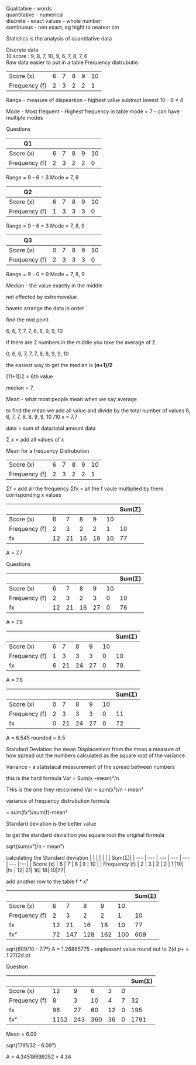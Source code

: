 Qualitative - words  
quantitative - numerical  
discrete - exact values - whole number  
continuous - non exact, eg hight to nearest cm

Statistics is the analysis of quantitative data

Discrete data  
10 score : 9, 8, 7, 10, 9, 6, 7, 8, 7, 6  
Raw data
easier to put in a table 
Frequency distrubutio

|     |     |     |     |     |     |
| --- | --- | --- | --- | --- | --- |
| Score (x) | 6   | 7   | 8   | 9   | 10  |
| Frequency (f) | 2   | 3   | 2   | 2   | 1   |

Range - measure of dispeartion - highest value subtract lowest
10 - 6 = 4

Mode - Most frequent - Highest frequency in table 
mode = 7 - can have multiple modes

Questions

|Q1     |     |     |     |     |     |
| --- | --- | --- | --- | --- | --- |
| Score (x) | 6   | 7   | 8   | 9   | 10  |
| Frequency (f) | 2   | 3   | 2   | 2   | 0   |

Range = 9 - 6 = 3 
Mode = 7, 9

|Q2     |     |     |     |     |     |
| --- | --- | --- | --- | --- | --- |
| Score (x) | 6   | 7   | 8   | 9   | 10  |
| Frequency (f) | 1   | 3   | 3  |3| 0|

Range = 9 - 6 = 3
Mode = 7, 8, 9

|Q3     |     |     |     |     |     |
| --- | --- | --- | --- | --- | --- |
| Score (x) | 0  | 7   | 8   | 9   | 10  |
| Frequency (f) | 2   | 3   | 3   | 3   | 0   |

Range = 9 - 0 = 9
Mode = 7, 8, 9


Median - the value exactly in the middle

not effected by extremevalue

haveto arrange the data in order

find the mid point

6, 6, 7, 7, 7, 8, 8, 9, 9, 10

if there are 2 numbers in the middle you take the average of 2

0, 6, 6, 7, 7, 7, 8, 8, 9, 9, 10

the easiest way to get the median is **(n+1)/2**

(11+1)/2 = 6th value

median = 7


Mean - what most people mean when we say average

to find the mean we add all value and divide by the total number of values
6, 6, 7, 7, 8, 8, 9, 9, 10 /10
x = 7.7

data = sum of data/total amount data

Σ x = add all values of x 



Mean for a frequency Distrubution

|     |     |     |     |     |     |
| --- | --- | --- | --- | --- | --- |
| Score (x) | 6  | 7   | 8   | 9   | 10  |
| Frequency (f) | 2   | 3   | 2   | 2   | 1   |

Σf = add all the frequency
Σfx = all the f vaule multiplied by there corrisponding x values

 
|     |     |     |     |     |     | Sum(Σ)|
| --- | --- | --- | --- | --- | --- |---|
| Score (x) | 6  | 7   | 8   | 9   | 10  |
| Frequency (f) | 2   | 3   | 2   | 2   | 1 |10|
|fx	| 12| 21| 16| 18| 10|77|

A = 7.7

Questions

|     |     |     |     |     |     | Sum(Σ)|
| --- | --- | --- | --- | --- | --- |---|
| Score (x) | 6  | 7   | 8   | 9   | 10  |
| Frequency (f) |2 |3 |2 |3 |0 |10 |
|fx	|12 |21 |16 |27 |0 | 76|

A = 7.6


|     |     |     |     |     |     | Sum(Σ)|
| --- | --- | --- | --- | --- | --- |---|
| Score (x) | 6  | 7   | 8   | 9   | 10  |
| Frequency (f) |1 |3 |3 |3 |0 | 10|
|fx	|6 |21 |24 |27 |0 |78|

A = 7.8

|     |     |     |     |     |     | Sum(Σ)|
| --- | --- | --- | --- | --- | --- |---|
| Score (x) | 0  | 7   | 8   | 9   | 10  |
| Frequency (f) |2 |3 |3 |3 |0 | 11|
|fx	|0| 21| 24| 27| 0|72 

A = 6.545 rounded = 6.5

Standard Deviation
the mean Displacement from the mean
a measure of how spread out the numbers 
calculated as the square root of the variance 

Variance - a statistacal measurement of the spread between numbers

this is the hard formula
Var = Sum(x -mean)²/n

THis is the one they reccomend
Var = sum(x²)/n - mean²

variance of frequency distrubution formula

= sum(fx²)/sum(f)-mean²

Standard deviation is the better value

to get the standard devialtion you square root the original formula 

sqrt(sum(x²)/n - mean²)

calculating the Standard deviation
|     |     |     |     |     |     | Sum(Σ)|
| --- | --- | --- | --- | --- | --- |---|
| Score (x) | 6  | 7   | 8   | 9   | 10  |
| Frequency (f) | 2   | 3   | 2   | 2   | 1 |10|
|fx	| 12| 21| 16| 18| 10|77|

add another row to the table
f * x²

|     |     |     |     |     |     | Sum(Σ)|
| --- | --- | --- | --- | --- | --- |---|
| Score (x) | 6  | 7   | 8   | 9   | 10  |
| Frequency (f) | 2   | 3   | 2   | 2   | 1 |10|
|fx	| 12| 21| 16| 18| 10|77|
|fx²|72| 147| 128| 162| 100|  609

sqrt(609/10 - 7.7²)
A = 1.26885775 - unpleasant value round out to 2(d.p+
= 1.27(2d.p)

Question

|     |     |     |     |     |     | Sum(Σ)|
| --- | --- | --- | --- | --- | --- |---|
| Score (x) | 12  | 9   | 6   | 3   | 0  |
| Frequency (f) | 8| 3 | 10| 4| 7|32|
|fx	| 96| 27| 60| 12| 0| 195|
|fx²|1152| 243| 360|36|0|1791

Mean = 6.09

sqrt(1791/32 - 6.09²)

A = 4.34518699252
= 4.34
